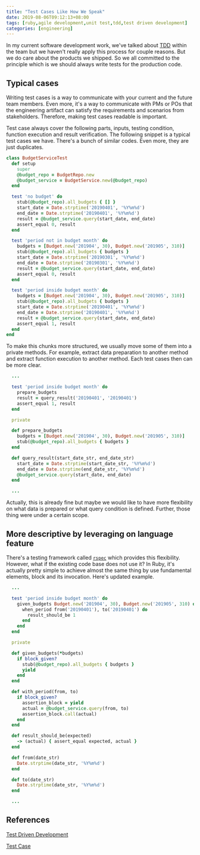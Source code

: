 ```yaml
---
title: "Test Cases Like How We Speak"
date: 2019-08-06T09:12:13+08:00
tags: [ruby,agile development,unit test,tdd,test driven development]
categories: [engineering]
---
```


In my current software development work, we've talked about [TDD](https://en.wikipedia.org/wiki/Test-driven_development) within the team but we haven't really apply this process for couple reasons. But we do care about the products we shipped. So we all committed to the principle which is we should always write tests for the production code.

## Typical cases

Writing test cases is a way to communicate with your current and the future team members. Even more, it's a way to communicate with PMs or POs that the engineering artifact can satisfy the requirements and scenarios from stakeholders. Therefore, making test cases readable is important.

Test case always cover the following parts, inputs, testing condition, function execution and result verification. The following snippet is a typical test cases we have. There's a bunch of similar codes. Even more, they are just duplicates.

```ruby
class BudgetServiceTest
  def setup
    super
    @budget_repo = BudgetRepo.new
    @budget_service = BudgetService.new(@budget_repo)
  end

  test 'no budget' do
    stub(@budget_repo).all_budgets { [] }
    start_date = Date.strptime('20190401', '%Y%m%d')
    end_date = Date.strptime('20190401', '%Y%m%d')
    result = @budget_service.query(start_date, end_date)
    assert_equal 0, result
  end

  test 'period not in budget month' do
    budgets = [Budget.new('201904', 30), Budget.new('201905', 310)]
    stub(@budget_repo).all_budgets { budgets }
    start_date = Date.strptime('20190301', '%Y%m%d')
    end_date = Date.strptime('20190301', '%Y%m%d')
    result = @budget_service.query(start_date, end_date)
    assert_equal 0, result
  end

  test 'period inside budget month' do
    budgets = [Budget.new('201904', 30), Budget.new('201905', 310)]
    stub(@budget_repo).all_budgets { budgets }
    start_date = Date.strptime('20190401', '%Y%m%d')
    end_date = Date.strptime('20190401', '%Y%m%d')
    result = @budget_service.query(start_date, end_date)
    assert_equal 1, result
  end
end
```

To make this chunks more structured, we usually move some of them into a private methods. For example, extract data preparation to another method and extract function execution to another method. Each test cases then can be more clear.

```ruby
  ...

  test 'period inside budget month' do
    prepare_budgets
    result = query_result('20190401', '20190401')
    assert_equal 1, result
  end

  private

  def prepare_budgets
    budgets = [Budget.new('201904', 30), Budget.new('201905', 310)]
    stub(@budget_repo).all_budgets { budgets }
  end

  def query_result(start_date_str, end_date_str)
    start_date = Date.strptime(start_date_str, '%Y%m%d')
    end_date = Date.strptime(end_date_str, '%Y%m%d')
    @budget_service.query(start_date, end_date)
  end

  ...
```

Actually, this is already fine but maybe we would like to have more flexibility on what data is prepared or what query condition is defined. Further, those thing were under a certain scope.

## More descriptive by leveraging on language feature

There's a testing framework called [`rspec`](https://rspec.info/) which provides this flexibility. However, what if the existing code base does not use it? In Ruby, it's actually pretty simple to achieve almost the same thing by use fundamental elements, block and its invocation. Here's updated example.

```ruby
  ...

  test 'period inside budget month' do
    given_budgets Budget.new('201904', 30), Budget.new('201905', 310) do
      when_period from('20190401'), to('20190401') do
        result_should_be 1
      end
    end
  end

  private

  def given_budgets(*budgets)
    if block_given?
      stub(@budget_repo).all_budgets { budgets }
      yield
    end
  end

  def with_period(from, to)
    if block_given?
      assertion_block = yield
      actual = @budget_service.query(from, to)
      assertion_block.call(actual)
    end
  end

  def result_should_be(expected)
    -> (actual) { assert_equal expected, actual }
  end

  def from(date_str)
    Date.strptime(date_str, '%Y%m%d')
  end

  def to(date_str)
    Date.strptime(date_str, '%Y%m%d')
  end

  ...
```

## References

[Test Driven Development](https://en.wikipedia.org/wiki/Test-driven_development)

[Test Case](https://en.wikipedia.org/wiki/Test_case)
